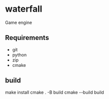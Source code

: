 # waterfall
Game engine

## Requirements
 - git
 - python
 - zip
 - cmake

## build
make install
cmake . -B build
cmake --build build
